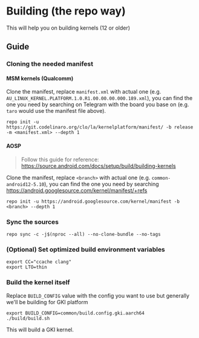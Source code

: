 # Building (the repo way)

This will help you on building kernels (12 or older)

## Guide

### Cloning the needed manifest

#### MSM kernels (Qualcomm)
Clone the manifest, replace `manifest.xml` with actual one (e.g. `AU_LINUX_KERNEL.PLATFORM.1.0.R1.00.00.00.000.189.xml`), you can find the one you need by searching
on Telegram with the board you base on (e.g. `taro` would use the manifest file above).

```
repo init -u https://git.codelinaro.org/clo/la/kernelplatform/manifest/ -b release -m <manifest.xml> --depth 1
```

#### AOSP

> Follow this guide for reference: https://source.android.com/docs/setup/build/building-kernels

Clone the manifest, replace `<branch>` with actual one (e.g. `common-android12-5.10`), you can find the one you need by searching https://android.googlesource.com/kernel/manifest/+refs

```
repo init -u https://android.googlesource.com/kernel/manifest -b <branch> --depth 1
```

### Sync the sources

```
repo sync -c -j$(nproc --all) --no-clone-bundle --no-tags
```

### (Optional) Set optimized build environment variables

```
export CC="ccache clang"
export LTO=thin
```

### Build the kernel itself

Replace `BUILD_CONFIG` value with the config you want to use but generally we'll be building for GKI platform

```
export BUILD_CONFIG=common/build.config.gki.aarch64
./build/build.sh
```

This will build a GKI kernel.

